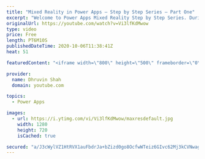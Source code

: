 ```yaml
---
title: "Mixed Reality in Power Apps – Step by Step Series – Part One"
excerpt: "Welcome to Power Apps Mixed Reality Step by Step Series. During this video, we will learn how we can use Mixed Reality in Power Apps. I have divided this entire series in 5 different parts. This is the introduction part of this series and we will give you an overview of What is Mixed Reality and how"
originalUrl: https://youtube.com/watch?v=Vi3lfKdMwow
type: video
price: Free
length: PT6M10S
publishedDateTime: 2020-10-06T11:38:41Z
heat: 51

featuredContent: "<iframe width=\"800\" height=\"500\" frameborder=\"0\" src=\"https://www.youtube.com/embed/Vi3lfKdMwow\" allow=\"accelerometer; autoplay; encrypted-media; gyroscope; picture-in-picture\" allowfullscreen></iframe>"

provider:
  name: Dhruvin Shah
  domain: youtube.com

topics:
  - Power Apps

images:
  - url: https://i.ytimg.com/vi/Vi3lfKdMwow/maxresdefault.jpg
    width: 1280
    height: 720
    isCached: true

secured: "a/J3cWylVZ1HtRVX1auFbdrJa+bZizd0go8OcfwWTeiz6GIvc62Mj3kCVNwag4hJPgXdszhbReDz+Bbg6dcQVst8qAAX1F6OX7rtF+lIb0Qb8vi4rCtN7QjEJ1mwHRhW8CG/UIKLhoJenI0KS+XX3ikMoAJqtE/lwyk5hdDeEorSsOtJlIe8VMHSvSsINhEuWI8tNHEke6XYMoZIPnruqflgf/KNQXEa8s1qKoDvQsTfPpAioYVlUfyrzzUDC35J1cnwCyhbZlcSHl8HzmucbvWq3liDKSWrbYC1XASgbiQctJDAS25owC7DJeNZ2gKFISgXHboaDJgx3Bk/zgYffBcGT4oBiAtfvvFfDpA+l6y3qBZK5TrCxGpC/kwUVGgAJvisk2qtBT0TxNdyCRAf+g==;t5mRAj5EA5YqYqJZwBGIRQ=="
---
```


